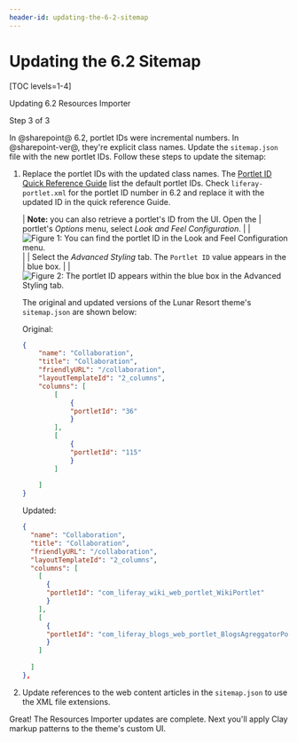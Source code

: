 ```yaml
---
header-id: updating-the-6-2-sitemap
---
```


# Updating the 6.2 Sitemap

[TOC levels=1-4]

<div class="learn-path-step row">
    <p id="stepTitle">Updating 6.2 Resources Importer</p><p>Step 3 of 3</p>
</div>

In @sharepoint@ 6.2, portlet IDs were incremental numbers. In @sharepoint-ver@, 
they're explicit class names. Update the `sitemap.json` file with the new 
portlet IDs. Follow these steps to update the sitemap:

1.  Replace the portlet IDs with the updated class names. The 
    [Portlet ID Quick Reference Guide](/docs/7-2/reference/-/knowledge_base/r/fully-qualified-portlet-ids) 
    list the default portlet IDs. Check `liferay-portlet.xml` for the portlet ID 
    number in 6.2 and replace it with the updated ID in the quick reference 
    Guide.
    
    | **Note:** you can also retrieve a portlet's ID from the UI. Open the 
    | portlet's *Options* menu, select *Look and Feel Configuration*. 
    | 
    | ![Figure 1: You can find the portlet ID in the *Look and Feel Configuration* menu.](../../../../../images/upgrading-themes-look-and-feel-menu.png)
    | 
    | Select the *Advanced Styling* tab. The `Portlet ID` value appears in the 
    | blue box. 
    | 
    | ![Figure 2: The portlet ID appears within the blue box in the *Advanced Styling* tab.](../../../../../images/upgrading-themes-portlet-id.png)

    The original and updated versions of the Lunar Resort theme's `sitemap.json` 
    are shown below:

    Original:

    ```json
    {
    	"name": "Collaboration",
    	"title": "Collaboration",
    	"friendlyURL": "/collaboration",
    	"layoutTemplateId": "2_columns",
    	"columns": [
    		[
    			{
    			"portletId": "36"
    			}
    		],
    		[
    			{
    			"portletId": "115"
    			}
    		]
    	
    	]
    }
    ```

    Updated:

    ```json
    {
      "name": "Collaboration",
      "title": "Collaboration",
      "friendlyURL": "/collaboration",
      "layoutTemplateId": "2_columns",
      "columns": [
        [
          {
          "portletId": "com_liferay_wiki_web_portlet_WikiPortlet"
          }
        ],
        [
          {
          "portletId": "com_liferay_blogs_web_portlet_BlogsAgreggatorPortlet"
          }
        ]
      
      ]
    },
    ```

2.  Update references to the web content articles in the `sitemap.json` to use 
    the XML file extensions.
    
Great! The Resources Importer updates are complete. Next you'll apply Clay 
markup patterns to the theme's custom UI. 
